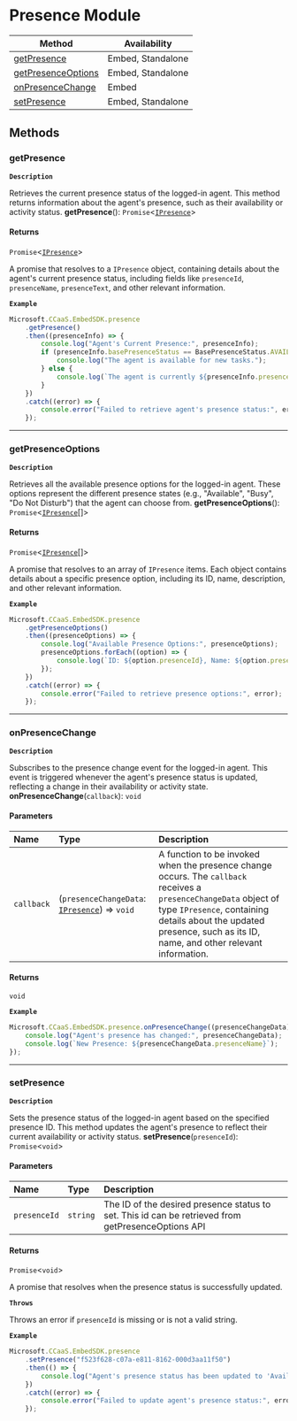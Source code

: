 # Presence Module
| Method | Availability |
| ------ | ------------ |
| [getPresence](PresenceModule.md#getpresence) | Embed, Standalone |
| [getPresenceOptions](PresenceModule.md#getpresenceoptions) | Embed, Standalone |
| [onPresenceChange](PresenceModule.md#onpresencechange) | Embed |
| [setPresence](PresenceModule.md#setpresence) | Embed, Standalone |


## Methods

### getPresence
**`Description`**

Retrieves the current presence status of the logged-in agent.
This method returns information about the agent's presence, such as their availability or activity status.
**getPresence**(): `Promise`<[`IPresence`](../interfaces/IPresence.md)\>

#### Returns

`Promise`<[`IPresence`](../interfaces/IPresence.md)\>

A promise that resolves to a `IPresence` object,
containing details about the agent's current presence status, including fields like `presenceId`,
`presenceName`, `presenceText`, and other relevant information.


**`Example`**

```ts
Microsoft.CCaaS.EmbedSDK.presence
	.getPresence()
	.then((presenceInfo) => {
		console.log("Agent's Current Presence:", presenceInfo);
		if (presenceInfo.basePresenceStatus == BasePresenceStatus.AVAILABLE) {
			console.log("The agent is available for new tasks.");
		} else {
			console.log(`The agent is currently ${presenceInfo.presenceText}.`);
		}
	})
	.catch((error) => {
		console.error("Failed to retrieve agent's presence status:", error);
	});
```



---

### getPresenceOptions
**`Description`**

Retrieves all the available presence options for the logged-in agent.
These options represent the different presence states (e.g., "Available", "Busy", "Do Not Disturb")
that the agent can choose from.
**getPresenceOptions**(): `Promise`<[`IPresence`](../interfaces/IPresence.md)[]\>

#### Returns

`Promise`<[`IPresence`](../interfaces/IPresence.md)[]\>

A promise that resolves to an array of `IPresence` items.
Each object contains details about a specific presence option, including its ID, name, description,
and other relevant information.


**`Example`**

```ts
Microsoft.CCaaS.EmbedSDK.presence
	.getPresenceOptions()
	.then((presenceOptions) => {
		console.log("Available Presence Options:", presenceOptions);
		presenceOptions.forEach((option) => {
			console.log(`ID: ${option.presenceId}, Name: ${option.presenceName}`);
		});
	})
	.catch((error) => {
		console.error("Failed to retrieve presence options:", error);
	});
```



---

### onPresenceChange
**`Description`**

Subscribes to the presence change event for the logged-in agent.
This event is triggered whenever the agent's presence status is updated,
reflecting a change in their availability or activity state.
**onPresenceChange**(`callback`): `void`

#### Parameters

| Name       | Type                                                                                    | Description                                                                                                                                                                                                                                     |
| :--------- | :-------------------------------------------------------------------------------------- | :---------------------------------------------------------------------------------------------------------------------------------------------------------------------------------------------------------------------------------------------- |
| `callback` | (`presenceChangeData`: [`IPresence`](../interfaces/IPresence.md)) => `void` | A function to be invoked when the presence change occurs. The `callback` receives a `presenceChangeData` object of type `IPresence`, containing details about the updated presence, such as its ID, name, and other relevant information. |

#### Returns

`void`


**`Example`**

```ts
Microsoft.CCaaS.EmbedSDK.presence.onPresenceChange((presenceChangeData) => {
	console.log("Agent's presence has changed:", presenceChangeData);
	console.log(`New Presence: ${presenceChangeData.presenceName}`);
});
```



---

### setPresence
**`Description`**

Sets the presence status of the logged-in agent based on the specified presence ID.
This method updates the agent's presence to reflect their current availability or activity status.
**setPresence**(`presenceId`): `Promise`<`void`\>

#### Parameters

| Name         | Type     | Description                                                                                        |
| :----------- | :------- | :------------------------------------------------------------------------------------------------- |
| `presenceId` | `string` | The ID of the desired presence status to set. This id can be retrieved from getPresenceOptions API |

#### Returns

`Promise`<`void`\>

A promise that resolves when the presence status is successfully updated.

**`Throws`**

Throws an error if `presenceId` is missing or is not a valid string.


**`Example`**

```ts
Microsoft.CCaaS.EmbedSDK.presence
	.setPresence("f523f628-c07a-e811-8162-000d3aa11f50")
	.then(() => {
		console.log("Agent's presence status has been updated to 'Available'.");
	})
	.catch((error) => {
		console.error("Failed to update agent's presence status:", error);
	});
```


